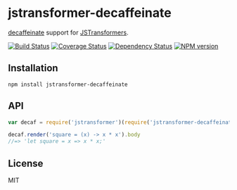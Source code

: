 # jstransformer-decaffeinate

[decaffeinate](https://github.com/decaffeinate/decaffeinate) support for [JSTransformers](http://github.com/jstransformers).

[![Build Status](https://img.shields.io/travis/jstransformers/jstransformer-decaffeinate/master.svg)](https://travis-ci.org/jstransformers/jstransformer-decaffeinate)
[![Coverage Status](https://img.shields.io/codecov/c/github/jstransformers/jstransformer-decaffeinate/master.svg)](https://codecov.io/gh/jstransformers/jstransformer-decaffeinate)
[![Dependency Status](https://img.shields.io/david/jstransformers/jstransformer-decaffeinate/master.svg)](http://david-dm.org/jstransformers/jstransformer-decaffeinate)
[![NPM version](https://img.shields.io/npm/v/jstransformer-decaffeinate.svg)](https://www.npmjs.org/package/jstransformer-decaffeinate)

## Installation

    npm install jstransformer-decaffeinate

## API

```js
var decaf = require('jstransformer')(require('jstransformer-decaffeinate'))

decaf.render('square = (x) -> x * x').body
//=> 'let square = x => x * x;'
```

## License

MIT
